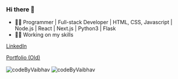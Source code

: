 ### Hi there 👋

- 👨‍💻 Programmer | Full-stack Developer | HTML, CSS, Javascript | Node.js | React | Next.js | Python3 | Flask
- 👷‍♂️ Working on my skills

[LinkedIn](https://www.linkedin.com/in/kumar-vaibhav-8b90011b0/)

[Portfolio (Old)](https://codebyvaibhav.github.io/)

<img align="center" src="https://github-readme-stats.vercel.app/api/top-langs?username=codeByVaibhav&show_icons=true&locale=en&layout=compact" alt="codeByVaibhav" />

<img align="center" src="https://github-readme-stats.vercel.app/api?username=codeByVaibhav&show_icons=true&locale=en" alt="codeByVaibhav" />
